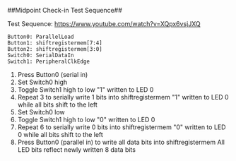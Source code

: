 ##Midpoint Check-in Test Sequence##

Test Sequence: https://www.youtube.com/watch?v=XQpx6vsjJXQ

```
Button0: ParallelLoad
Button1: shiftregistermem[7:4]
Button2: shiftregistermem[3:0]
Switch0: SerialDataIn
Switch1: PeripheralClkEdge
```

1. Press Button0 (serial in)
2. Set Switch0 high
3. Toggle Switch1 high to low
	"1" written to LED 0
4. Repeat 3 to serially write 1 bits into shiftregistermem
	"1" written to LED 0 while all bits shift to the left
5. Set Switch0 low
6. Toggle Switch1 high to low
	"0" written to LED 0
7. Repeat 6 to serially write 0 bits into shiftregistermem
	"0" written to LED 0 while all bits shift to the left
8. Press Button0 (parallel in) to write all data bits into shiftregistermem
	All LED bits reflect newly written 8 data bits	